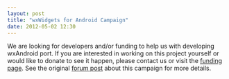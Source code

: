 ```yaml
---
layout: post
title: "wxWidgets for Android Campaign"
date: 2012-05-02 12:30
---
```


We are looking for developers and/or funding to help us with developing
wxAndroid port. If you are interested in working on this project yourself or
would like to donate to see it happen, please contact us or visit the
[funding page][1]. See the original [forum post][2] about this campaign for
more details.

[1]: http://www.cofundos.org/project.php?id=115601
[2]: http://forums.wxwidgets.org/viewtopic.php?f=27&t=34910